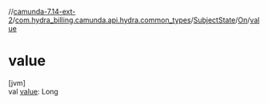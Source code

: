 //[camunda-7.14-ext-2](../../../../index.md)/[com.hydra_billing.camunda.api.hydra.common_types](../../index.md)/[SubjectState](../index.md)/[On](index.md)/[value](value.md)

# value

[jvm]\
val [value](value.md): Long
